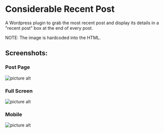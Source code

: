 # Considerable Recent Post #

A Wordpress plugin to grab the most recent post and display its details in a "recent post" box at the end of every post.

NOTE: The image is hardcoded into the HTML. 

## Screenshots: ##

### Post Page ###

![picture alt](https://i.imgur.com/u4K5V11.png "Post Page")

### Full Screen ###

![picture alt](https://i.imgur.com/cxDd1xR.png "Full Screen")

### Mobile ###

![picture alt](https://i.imgur.com/HbGnWH5.png "Mobile")